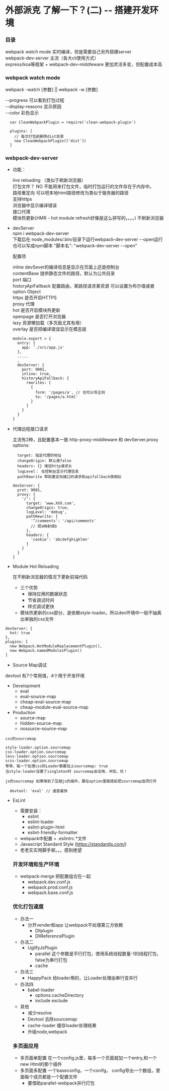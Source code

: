 # 外部派克 了解一下？(二) -- 搭建开发环境

### 目录

webpack watch mode 实时编译，但是需要自己另外搭建server <br>
webpack-dev-server 主流（各大cli使用方式）<br>
express/koa等框架 + webpack-dev-middleware 更加灵活多变，但配置成本高<br>

### webpack watch mode

webpack -watch [参数] || webpack -w [参数] <br>

--progress 可以看到打包过程<br>
--display-reasons 显示原因 <br>
--color 彩色显示<br>

```
  var CleanWebpackPlugin = require('clean-webpack-plugin')

  plugins: [
    // 每次打包前删除dist目录
    new CleanWebpackPlugin(['dist'])
  ]
```

### webpack-dev-server

- 功能：

    live reloading （类似于刷新浏览器）<br>
    打包文件？ NO 不能用来打包文件，临时打包运行的文件存在于内存中。<br>
    路径重定向 可以吧本地html路径修改为类似于服务器的路径<br>
    支持https<br>
    浏览器中显示编译错误<br>
    接口代理<br>
    模块热更新(HMR - hot module refresh好像是这么拼写的。。。。) 不刷新浏览器<br>
  
- devServer<br>
  npm i webpack-dev-server<br>
  下载后在 node_modules/.bin/目录下运行webpack-dev-server --open运行<br>
  也可以写成npm脚本 "脚本名": "webpack-dev-server --open"<br>
  

  配置项 <br>

    inline devSever的编译信息是显示在页面上还是控制台<br>
    contentBase  提供静态文件的路径，默认为公共目录 <br>
    port  端口<br>
    historyApiFallback 配置路由，某路径请求某资源 可以设置为布尔值或者option Object<br>
    https 是否开启HTTPS<br>
    proxy 代理<br>
    hot 是否开启模块热更新<br>
    openpage 是否打开浏览器<br>
    lazy  资源懒加载（多页面尤其有用）<br>
    overlay 是否把编译错误显示在模态层<br>

  ```
  module.export = {
    entry: {
      app: './src/app.js'
    },
    .....
    ,
    devServer: {
      port: 9001,
      inline: true,
      historyApiFallback: {
        rewrites: [
          {
            form: '/pages/a', // 也可以写正则
            to: '/pages/a.html'
          }
        ]
      }
    }
  }
  ```

- 代理远程接口请求

    主流有2种，且配置基本一致  http-proxy-middleware 和 devServer.proxy <br>
    options: 
    ```
      target: 指定代理的地址
      changeOrigin: 默认是false
      headers: {} 增加http请求头
      logLevel： 在控制台显示代理信息
      pathRewrite 帮助重定向接口的请求和apifallback很相似
    ```

  ```
  devServer: {
    prot: 9001,
    proxy: {
      '/': {
        target: 'www.XXX.com',
        changeOrigin: true,
        logLevel: 'debug',
        pathRewrite: {
          '^/comments': '/api/comments'
          // 把a映射成b
        },
        headers: {
          'cookie': 'abcdefghigklmn'
        }
      }
    }
  }
  ```

- Module Hot Reloading

  在不刷新浏览器的情况下更新前端代码
  - 三个优势
    - 保持应用的数据状态
    - 节省调试时间
    - 样式调试更快
  - 模块热更新的css部分，是依赖style-loader。所以dev环境中一般不抽离出单独的css文件

```
devServer: {
  hot: true
},
plugins: [
  new Webpack.HotModuleReplacementPlugin(),
  new Webpack.namedModulesPlugin()
]
```

- Source Map调试

devtool 有7个常用值，4个用于开发环境

  - Development
    - eval
    - eval-source-map
    - cheap-eval-source-map
    - cheap-module-eval-source-map  
  - Production
    - source-map
    - hidden-source-map
    - nosource-source-map
```
css的sourcemap

style-loader.option.sourcemap
css-loader.option.sourcemap
less-loader.option.sourcemap
scss-loader.option.sourcemap
等等，每一个处理css的Loader都要加上sourcemap: true
当style-loader设置了singleton时 sourcemap会没用，冲突。坑！

js的sourcemap 如果用到了压缩js的插件，要在option里面提前把sourcemap选项打开
```

```
  devtool: 'eval' // 速度最快
```

- EsLint

  - 需要安装：
    - eslint
    - eslint-loader
    - eslint-plugin-html
    - eslint-friendly-formatter
  - webpack中配置 + .eslintrc.*文件
  - Javascript Standard Style (https://standardjs.com/)
  - 老老实实用脚手架。。。感到绝望
  
  ### 开发环境和生产环境

    - webpack-merge  把配置组合在一起
      - webpack.dev.conf.js
      - webpack.prod.conf.js
      - webpack.base.conf.js

  ### 优化打包速度

  - 办法一
    - 分开vender和app 让webpack不处理第三方依赖
      - Dllplugin
      - DllReferencePlugin
  - 办法二
    - UglifyJsPlugin
      - parallel 这个参数是平行打包，使用系统线程数量-1的线程打包，false为串行打包
      - cache
  - 办法三
    - HappyPack 给loader用的，让Loader处理由串行变并行
  - 办法四
    - babel-loader
      - options.cacheDirectory
      - include exclude
  - 其他
    - 减少resolve
    - Devtool 去除sourcemap
    - cache-loader 缓存loader处理结果
    - 升级node,webpack 

  ### 多页面应用

    - 多页面单配置 在一个config.js里，每多一个页面就加一个entry,和一个new Html的那个插件
    - 多页面多配置 一个baseconfig，一个conifg， config导出一个数组，里面每个成员都是一个配置文件
      - 要借助parallel-webpack并行打包
      